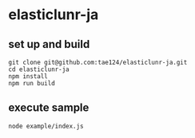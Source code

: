 # elasticlunr-ja

## set up and build
```
git clone git@github.com:tae124/elasticlunr-ja.git
cd elasticlunr-ja
npm install
npm run build
```

## execute sample
```
node example/index.js
```
